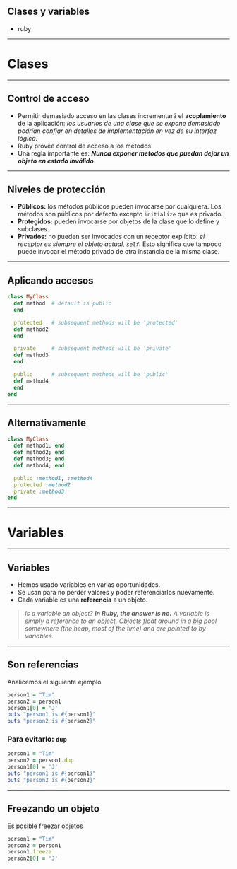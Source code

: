 ## Clases y variables

<div class="main-list">

* ruby

</div>

----

# Clases

----
## Control de acceso

* Permitir demasiado acceso en las clases incrementará el **acoplamiento** de
  la aplicación: _los usuarios de una clase que se expone demasiado podrían confiar en
    detalles de implementación en vez de su interfaz lógica._
* Ruby provee control de acceso a los métodos
* Una regla importante es: **_Nunca exponer métodos que puedan dejar un objeto
  en estado inválido_**.

----

## Niveles de protección
* **Públicos:** los métodos públicos pueden invocarse por cualquiera. Los
  métodos son públicos por defecto excepto `initialize` que es privado.
* **Protegidos:** pueden invocarse por objetos de la clase que lo define y
  subclases.
* **Privados:** no pueden ser invocados con un receptor explícito:
  _el receptor es siempre el objeto actual, `self`_. Esto
  significa que tampoco puede invocar el método privado de otra instancia de la
  misma clase.

----
## Aplicando accesos

```ruby
class MyClass
  def method  # default is public
  end

  protected   # subsequent methods will be 'protected'
  def method2
  end

  private     # subsequent methods will be 'private'
  def method3
  end

  public      # subsequent methods will be 'public'
  def method4
  end
end
```
----
## Alternativamente

```ruby
class MyClass
  def method1; end
  def method2; end
  def method3; end
  def method4; end

  public :method1, :method4
  protected :method2
  private :method3
end
```

----

# Variables

----
## Variables
* Hemos usado variables en varias oportunidades.
* Se usan para no perder valores y poder referenciarlos nuevamente.
* Cada variable es una **referencia** a un objeto.

> *Is a variable an object?* ***In Ruby, the answer is no.*** *A variable is simply a
> reference to an object. Objects float around in a big pool somewhere (the heap, most of the
> time) and are pointed to by variables.*

----

## Son referencias

Analicemos el siguiente ejemplo

```ruby
person1 = "Tim"
person2 = person1
person1[0] = 'J'
puts "person1 is #{person1}"
puts "person2 is #{person2}"
```

### Para evitarlo: `dup`

```ruby
person1 = "Tim"
person2 = person1.dup
person1[0] = 'J'
puts "person1 is #{person1}"
puts "person2 is #{person2}"
```
----

## Freezando un objeto

Es posible freezar objetos

```ruby
person1 = "Tim"
person2 = person1
person1.freeze
person2[0] = 'J'
```


